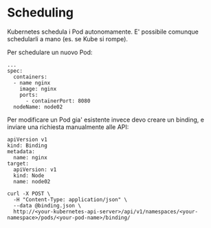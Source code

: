 Scheduling
==========
Kubernetes schedula i Pod autonomamente.
E' possibile comunque schedularli a mano (es. se Kube si rompe).

Per schedulare un nuovo Pod:
```
...
spec:
  containers:
  - name nginx
    image: nginx
    ports:
      - containerPort: 8080
  nodeName: node02
```

Per modificare un Pod gia' esistente invece devo creare un binding, e inviare una richiesta manualmente alle API:
```
apiVersion v1
kind: Binding
metadata:
  name: nginx
target:
  apiVersion: v1
  kind: Node
  name: node02
```
```
curl -X POST \
  -H "Content-Type: application/json" \
  --data @binding.json \
  http://<your-kubernetes-api-server>/api/v1/namespaces/<your-namespace>/pods/<your-pod-name>/binding/
```